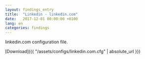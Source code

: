 ```yaml
---
layout: findings_entry
title:  "Linkedin - linkedin.com"
date:   2017-12-01 00:00:00 +0100
lang: en
categories: findings
---
```

linkedin.com configuration file.

[Download]({{ "/assets/configs/linkedin.com.cfg" | absolute_url }})
